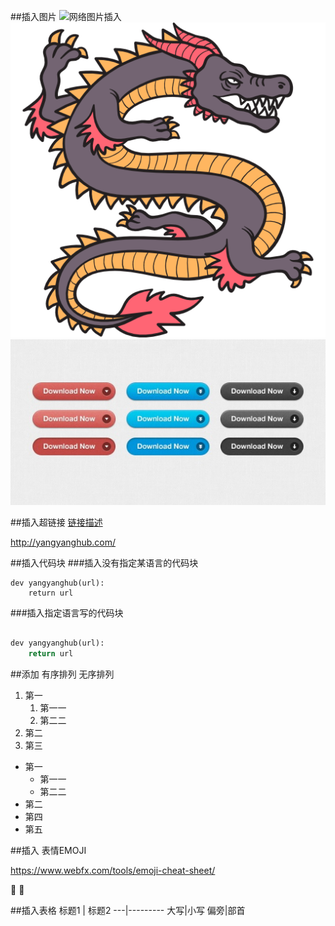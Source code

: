 ##插入图片
![网络图片插入](https://cdn.pixabay.com/photo/2020/10/09/06/09/rabbit-5639615_960_720.jpg)
![github本地图片PNG插入](/image/dragon.png)
![github本地图片JPG插入](/image/download.jpg)

##插入超链接
[链接描述](http://yangyanghub.com/)

http://yangyanghub.com/

##插入代码块
###插入没有指定某语言的代码块
```
dev yangyanghub(url):
    return url
```    


###插入指定语言写的代码块

```python

dev yangyanghub(url):
    return url
```
##添加 有序排列 无序排列

1. 第一 
    1. 第一一
    2. 第二二
2. 第二
3. 第三

* 第一
    * 第一一
    * 第二二
* 第二
* 第四
* 第五

##插入 表情EMOJI

https://www.webfx.com/tools/emoji-cheat-sheet/

:egg: :100: 

##插入表格
标题1 | 标题2
---|---------
大写|小写 
偏旁|部首
